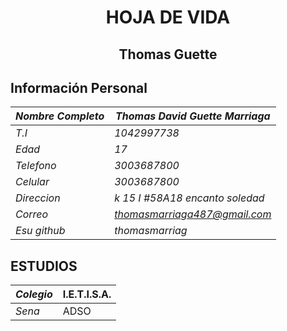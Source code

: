 # <center> HOJA DE VIDA </center>

<center></center>

## <center>**Thomas Guette** <br></center>

## **Información Personal**

|*Nombre Completo*|*Thomas David Guette Marriaga*    |
|-----------------|----------------------------------|
| *T.I*           | *1042997738*                     |
| *Edad*          | *17*                             |
| *Telefono*      | *3003687800*                     |
| *Celular*       | *3003687800*                     |
| *Direccion*     | *k 15 I #58A18  encanto soledad* |
| *Correo*        | *thomasmarriaga487@gmail.com*    |
| *Esu github*    | *thomasmarriag*                  |

## **ESTUDIOS**

| *Colegio* | I.E.T.I.S.A.                  |
|-----------|-------------------------------|
| *Sena*    | ADSO                          |

